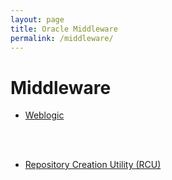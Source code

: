 ```yaml
---
layout: page
title: Oracle Middleware
permalink: /middleware/
---
```


# Middleware


<ul>
    <li><a href="/middleware/weblogic/">Weblogic</a></li>
</ul>



<br/>
<br/>

<ul>
    <li><a href="/middleware/rcu/">Repository Creation Utility (RCU)</a></li>
</ul>

